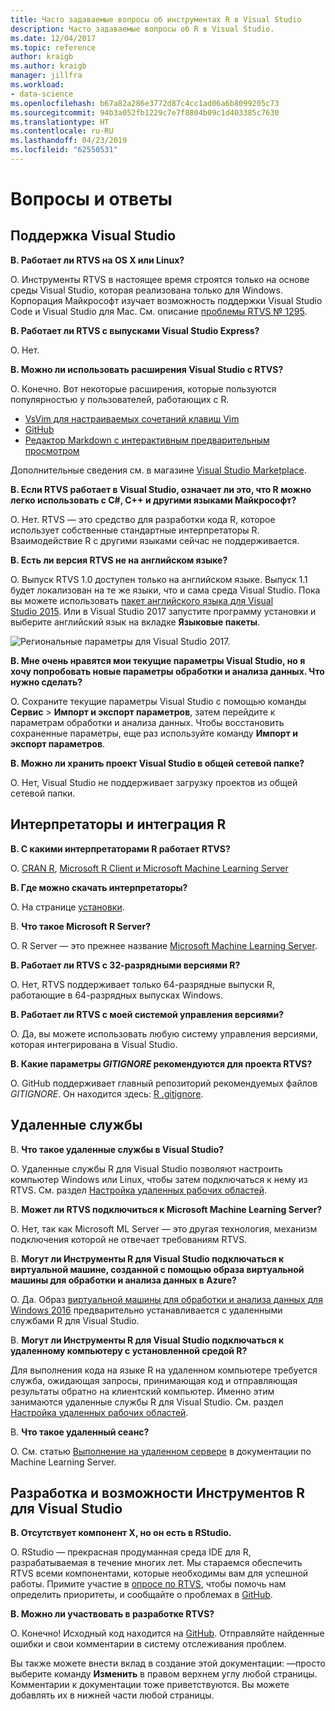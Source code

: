 ```yaml
---
title: Часто задаваемые вопросы об инструментах R в Visual Studio
description: Часто задаваемые вопросы об R в Visual Studio.
ms.date: 12/04/2017
ms.topic: reference
author: kraigb
ms.author: kraigb
manager: jillfra
ms.workload:
- data-science
ms.openlocfilehash: b67a82a286e3772d87c4cc1ad06a6b8099205c73
ms.sourcegitcommit: 94b3a052fb1229c7e7f8804b09c1d403385c7630
ms.translationtype: HT
ms.contentlocale: ru-RU
ms.lasthandoff: 04/23/2019
ms.locfileid: "62550531"
---
```

# <a name="frequently-asked-questions"></a>Вопросы и ответы

## <a name="visual-studio-support"></a>Поддержка Visual Studio

**В. Работает ли RTVS на OS X или Linux?**

О. Инструменты RTVS в настоящее время строятся только на основе среды Visual Studio, которая реализована только для Windows. Корпорация Майкрософт изучает возможность поддержки Visual Studio Code и Visual Studio для Mac. См. описание [проблемы RTVS № 1295](https://github.com/Microsoft/RTVS/issues/1295).

**В. Работает ли RTVS с выпусками Visual Studio Express?**

О. Нет.

**В. Можно ли использовать расширения Visual Studio с RTVS?**

О. Конечно. Вот некоторые расширения, которые пользуются популярностью у пользователей, работающих с R.

- [VsVim для настраиваемых сочетаний клавиш Vim](https://marketplace.visualstudio.com/items?itemName=JaredParMSFT.VsVim)
- [GitHub](https://marketplace.visualstudio.com/items?itemName=GitHub.GitHubExtensionforVisualStudio)
- [Редактор Markdown с интерактивным предварительным просмотром](https://marketplace.visualstudio.com/items?itemName=MadsKristensen.MarkdownEditor)

Дополнительные сведения см. в магазине [Visual Studio Marketplace](https://marketplace.visualstudio.com/).

**В. Если RTVS работает в Visual Studio, означает ли это, что R можно легко использовать с C#, C++ и другими языками Майкрософт?**

О. Нет. RTVS — это средство для разработки кода R, которое использует собственные стандартные интерпретаторы R. Взаимодействие R с другими языками сейчас не поддерживается.

**В. Есть ли версия RTVS не на английском языке?**

О. Выпуск RTVS 1.0 доступен только на английском языке. Выпуск 1.1 будет локализован на те же языки, что и сама среда Visual Studio. Пока вы можете использовать [пакет английского языка для Visual Studio 2015](https://www.microsoft.com/download/details.aspx?id=48157). Или в Visual Studio 2017 запустите программу установки и выберите английский язык на вкладке **Языковые пакеты**.

![Региональные параметры для Visual Studio 2017.](media/FAQ-international-settings.png)

**В. Мне очень нравятся мои текущие параметры Visual Studio, но я хочу попробовать новые параметры обработки и анализа данных. Что нужно сделать?**

О. Сохраните текущие параметры Visual Studio с помощью команды **Сервис** > **Импорт и экспорт параметров**, затем перейдите к параметрам обработки и анализа данных. Чтобы восстановить сохраненные параметры, еще раз используйте команду **Импорт и экспорт параметров**.

**В. Можно ли хранить проект Visual Studio в общей сетевой папке?**

О. Нет, Visual Studio не поддерживает загрузку проектов из общей сетевой папки.

## <a name="r-interpretersintegration"></a>Интерпретаторы и интеграция R

**В. С какими интерпретаторами R работает RTVS?**

О. [CRAN R](https://cran.r-project.org/), [Microsoft R Client и Microsoft Machine Learning Server](/machine-learning-server/)

**В. Где можно скачать интерпретаторы?**

О. На странице [установки](installing-r-tools-for-visual-studio.md).

В. **Что такое Microsoft R Server?**

О. R Server — это прежнее название [Microsoft Machine Learning Server](/machine-learning-server/what-is-machine-learning-server).

**В. Работает ли RTVS с 32-разрядными версиями R?**

О. Нет, RTVS поддерживает только 64-разрядные выпуски R, работающие в 64-разрядных выпусках Windows.

**В. Работает ли RTVS с моей системой управления версиями?**

О. Да, вы можете использовать любую систему управления версиями, которая интегрирована в Visual Studio.

**В. Какие параметры *GITIGNORE* рекомендуются для проекта RTVS?**

О. GitHub поддерживает главный репозиторий рекомендуемых файлов *GITIGNORE*. Он находится здесь: [R .gitignore](https://github.com/github/gitignore/blob/master/R.gitignore).

## <a name="remote-services"></a>Удаленные службы

В. **Что такое удаленные службы в Visual Studio?**

О. Удаленные службы R для Visual Studio позволяют настроить компьютер Windows или Linux, чтобы затем подключаться к нему из RTVS. См. раздел [Настройка удаленных рабочих областей](setting-up-remote-r-workspaces.md).

В. **Может ли RTVS подключиться к Microsoft Machine Learning Server?**

О. Нет, так как Microsoft ML Server — это другая технология, механизм подключения которой не отвечает требованиям RTVS.

В. **Могут ли Инструменты R для Visual Studio подключаться к виртуальной машине, созданной с помощью образа виртуальной машины для обработки и анализа данных в Azure?**

О. Да. Образ [виртуальной машины для обработки и анализа данных для Windows 2016](https://azure.microsoft.com/services/virtual-machines/data-science-virtual-machines/) предварительно устанавливается с удаленными службами R для Visual Studio.

В. **Могут ли Инструменты R для Visual Studio подключаться к удаленному компьютеру с установленной средой R?**

Для выполнения кода на языке R на удаленном компьютере требуется служба, ожидающая запросы, принимающая код и отправляющая результаты обратно на клиентский компьютер. Именно этим занимаются удаленные службы R для Visual Studio. См. раздел [Настройка удаленных рабочих областей](setting-up-remote-r-workspaces.md).

В. **Что такое удаленный сеанс?**

О. См. статью [Выполнение на удаленном сервере](/machine-learning-server/r/how-to-execute-code-remotely) в документации по Machine Learning Server.

## <a name="rtvs-development-and-features"></a>Разработка и возможности Инструментов R для Visual Studio

**В. Отсутствует компонент X, но он есть в RStudio.**

О. RStudio — прекрасная продуманная среда IDE для R, разрабатываемая в течение многих лет. Мы стараемся обеспечить RTVS всеми компонентами, которые необходимы вам для успешной работы. Примите участие в [опросе по RTVS](https://www.surveymonkey.com/r/RTVS1), чтобы помочь нам определить приоритеты, и сообщайте о проблемах в [GitHub](https://github.com/Microsoft/RTVS/issues/).

**В. Можно ли участвовать в разработке RTVS?**

О. Конечно! Исходный код находится на [GitHub](https://github.com/microsoft/RTVS). Отправляйте найденные ошибки и свои комментарии в систему отслеживания проблем.

Вы также можете внести вклад в создание этой документации: &mdash;просто выберите команду **Изменить** в правом верхнем углу любой страницы. Комментарии к документации тоже приветствуются. Вы можете добавлять их в нижней части любой страницы.
